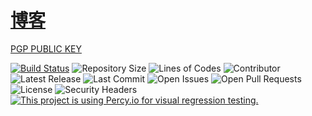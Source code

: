 # [博客](https://chow-ray.github.io/)
[PGP PUBLIC KEY](https://chow-ray.github.io/PGP.asc)

[![Build Status](https://img.shields.io/endpoint.svg?url=https%3A%2F%2Factions-badge.atrox.dev%2Fchow-ray%2Fchow-ray.github.io%2Fbadge%3Fref%3Dmaster&style=flat)](https://actions-badge.atrox.dev/chow-ray/chow-ray.github.io/goto?ref=master) ![Repository Size](https://img.shields.io/github/repo-size/chow-ray/chow-ray.github.io) ![Lines of Codes](https://img.shields.io/tokei/lines/github/chow-ray/chow-ray.github.io) ![Contributor](https://img.shields.io/github/contributors/chow-ray/chow-ray.github.io) ![Latest Release](https://img.shields.io/github/v/release/chow-ray/chow-ray.github.io?include_prereleases) ![Last Commit](https://img.shields.io/github/last-commit/chow-ray/chow-ray.github.io) ![Open Issues](https://img.shields.io/github/issues/chow-ray/chow-ray.github.io?color=important) ![Open Pull Requests](https://img.shields.io/github/issues-pr/chow-ray/chow-ray.github.io?color=yellowgreen)  ![License](https://img.shields.io/github/license/chow-ray/chow-ray.github.io) ![Security Headers](https://img.shields.io/security-headers?url=https%3A%2F%2Fchow-ray.github.io%2F) [![This project is using Percy.io for visual regression testing.](https://percy.io/static/images/percy-badge.svg)](https://percy.io/b7cb60ab/chow-ray.github.io)
